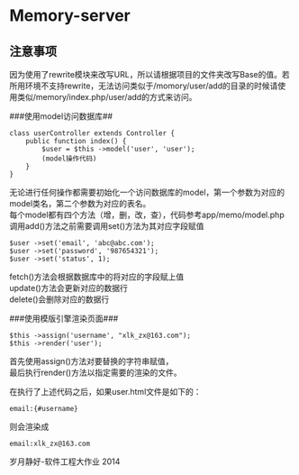 Memory-server
=============

注意事项
-------------------------

因为使用了rewrite模块来改写URL，所以请根据项目的文件夹改写Base的值。若所用环境不支持rewrite，无法访问类似于/momory/user/add的目录的时候请使用类似/memory/index.php/user/add的方式来访问。    

###使用model访问数据库##

    class userController extends Controller {
        public function index() {
            $user = $this ->model('user', 'user'); 
		    (model操作代码)
		}
	}

无论进行任何操作都需要初始化一个访问数据库的model，第一个参数为对应的model类名，第二个参数为对应的表名。    
每个model都有四个方法（增，删，改，查），代码参考app/memo/model.php    
调用add()方法之前需要调用set()方法为其对应字段赋值   

    $user ->set('email', 'abc@abc.com'); 
    $user ->set('password', '987654321'); 
	$user ->set('status', 1);  

fetch()方法会根据数据库中的将对应的字段赋上值   
update()方法会更新对应的数据行    
delete()会删除对应的数据行  

###使用模版引擎渲染页面###

	$this ->assign('username', "xlk_zx@163.com");
	$this ->render('user');

首先使用assign()方法对要替换的字符串赋值，   
最后执行render()方法以指定需要的渲染的文件。

在执行了上述代码之后，如果user.html文件是如下的：

	email:{#username}
	
则会渲染成

	email:xlk_zx@163.com
	

岁月静好-软件工程大作业 2014
